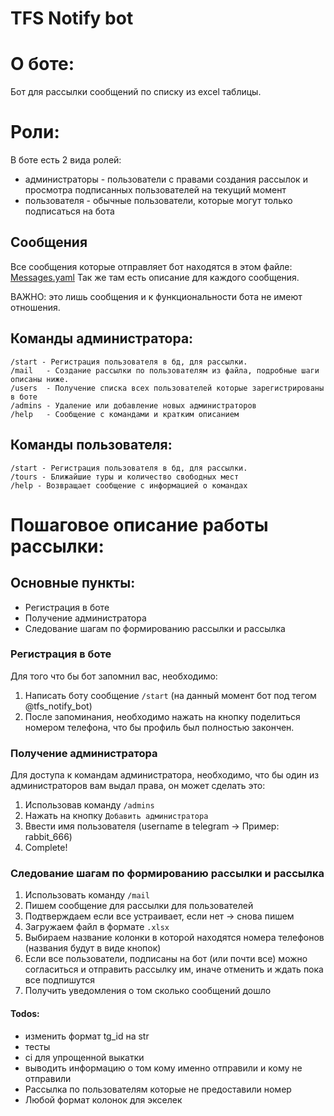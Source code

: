 # TFS Notify bot

# О боте:
Бот для рассылки сообщений по списку из excel таблицы.


# Роли:
В боте есть 2 вида ролей:
* администраторы - пользователи с правами создания рассылок и просмотра подписанных пользователей на текущий момент
* пользователя - обычные пользователи, которые могут только подписаться на бота


## Сообщения
Все сообщения которые отправляет бот находятся в этом файле: [Messages.yaml](config/messages.yaml)
Так же там есть описание для каждого сообщения.

ВАЖНО: это лишь сообщения и к функциональности бота не имеют отношения.


## Команды администратора:
    /start - Регистрация пользователя в бд, для рассылки.
    /mail   - Создание рассылки по пользователям из файла, подробные шаги описаны ниже.
    /users  - Получение списка всех пользователей которые зарегистрированы в боте
    /admins - Удаление или добавление новых администраторов
    /help   - Сообщение с командами и кратким описанием

## Команды пользователя:
    /start - Регистрация пользователя в бд, для рассылки.
    /tours - Ближайшие туры и количество свободных мест
    /help - Возвращает сообщение с информацией о командах


#  Пошаговое описание работы рассылки:

## Основные пункты:
* Регистрация в боте
* Получение администратора
* Следование шагам по формированию рассылки и рассылка

### Регистрация в боте

Для того что бы бот запомнил вас, необходимо:
1. Написать боту сообщение `/start` (на данный момент бот под тегом @tfs_notify_bot)
2. После запоминания, необходимо нажать на кнопку поделиться номером телефона, что бы профиль был полностью закончен.

### Получение администратора

Для доступа к командам администратора, необходимо, 
что бы один из администраторов вам выдал права, он может сделать это:
1. Использовав команду `/admins`
2. Нажать на кнопку `Добавить администратора`
3. Ввести имя пользователя (username в telegram -> Пример: rabbit_666)
4. Complete!

### Следование шагам по формированию рассылки и рассылка

1. Использовать команду `/mail`
2. Пишем сообщение для рассылки для пользователей
3. Подтверждаем если все устраивает, если нет -> снова пишем
4. Загружаем файл в формате `.xlsx`
5. Выбираем название колонки в которой находятся номера телефонов (названия будут в виде кнопок)
6. Если все пользователи, подписаны на бот (или почти все) можно согласиться и отправить рассылку им, иначе отменить и ждать пока все подпишутся
7. Получить уведомления о том сколько сообщений дошло


#### Todos:
* изменить формат tg_id на str
* тесты
* ci для упрощенной выкатки
* выводить информацию о том кому именно отправили и кому не отправили
* Рассылка по пользователям которые не предоставили номер
* Любой формат колонок для экселек
